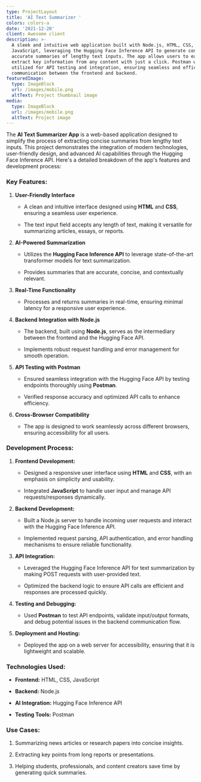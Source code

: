 ```yaml
---
type: ProjectLayout
title: 'AI Text Summarizer '
colors: colors-a
date: '2021-12-20'
client: Awesome client
description: >-
  A sleek and intuitive web application built with Node.js, HTML, CSS, and
  JavaScript, leveraging the Hugging Face Inference API to generate concise and
  accurate summaries of lengthy text inputs. The app allows users to easily
  extract key information from any content with just a click. Postman was
  utilized for API testing and integration, ensuring seamless and efficient
  communication between the frontend and backend.
featuredImage:
  type: ImageBlock
  url: /images/mobile.png
  altText: Project thumbnail image
media:
  type: ImageBlock
  url: /images/mobile.png
  altText: Project image
---
```

The **AI Text Summarizer App** is a web-based application designed to simplify the process of extracting concise summaries from lengthy text inputs. This project demonstrates the integration of modern technologies, user-friendly design, and advanced AI capabilities through the Hugging Face Inference API. Here's a detailed breakdown of the app's features and development process:



### **Key Features:**

1.  **User-Friendly Interface**

    *   A clean and intuitive interface designed using **HTML** and **CSS**, ensuring a seamless user experience.

    *   The text input field accepts any length of text, making it versatile for summarizing articles, essays, or reports.

2.  **AI-Powered Summarization**

    *   Utilizes the **Hugging Face Inference API** to leverage state-of-the-art transformer models for text summarization.

    *   Provides summaries that are accurate, concise, and contextually relevant.

3.  **Real-Time Functionality**

    *   Processes and returns summaries in real-time, ensuring minimal latency for a responsive user experience.

4.  **Backend Integration with Node.js**

    *   The backend, built using **Node.js**, serves as the intermediary between the frontend and the Hugging Face API.

    *   Implements robust request handling and error management for smooth operation.

5.  **API Testing with Postman**

    *   Ensured seamless integration with the Hugging Face API by testing endpoints thoroughly using **Postman**.

    *   Verified response accuracy and optimized API calls to enhance efficiency.

6.  **Cross-Browser Compatibility**

    *   The app is designed to work seamlessly across different browsers, ensuring accessibility for all users.



### **Development Process:**

1.  **Frontend Development:**

    *   Designed a responsive user interface using **HTML** and **CSS**, with an emphasis on simplicity and usability.

    *   Integrated **JavaScript** to handle user input and manage API requests/responses dynamically.

2.  **Backend Development:**

    *   Built a Node.js server to handle incoming user requests and interact with the Hugging Face Inference API.

    *   Implemented request parsing, API authentication, and error handling mechanisms to ensure reliable functionality.

3.  **API Integration:**

    *   Leveraged the Hugging Face Inference API for text summarization by making POST requests with user-provided text.

    *   Optimized the backend logic to ensure API calls are efficient and responses are processed quickly.

4.  **Testing and Debugging:**

    *   Used **Postman** to test API endpoints, validate input/output formats, and debug potential issues in the backend communication flow.

5.  **Deployment and Hosting:**

    *   Deployed the app on a web server for accessibility, ensuring that it is lightweight and scalable.



### **Technologies Used:**

*   **Frontend:** HTML, CSS, JavaScript

*   **Backend:** Node.js

*   **AI Integration:** Hugging Face Inference API

*   **Testing Tools:** Postman



### **Use Cases:**

1.  Summarizing news articles or research papers into concise insights.

2.  Extracting key points from long reports or presentations.

3.  Helping students, professionals, and content creators save time by generating quick summaries.



